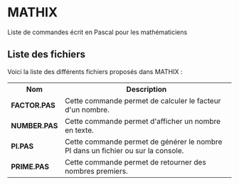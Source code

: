# MATHIX
Liste de commandes écrit en Pascal pour les mathématiciens

<h2>Liste des fichiers</h2>

Voici la liste des différents fichiers proposés dans MATHIX :

<table>
	<tr>
		<th>Nom</th>
		<th>Description</th>	
	</tr>
	<tr>
		<td><b>FACTOR.PAS</b></td>
		<td>Cette commande permet de calculer le facteur d'un nombre.</td>
	</tr>
       <tr>
		<td><b>NUMBER.PAS</b></td>
		<td>Cette commande permet d'afficher un nombre en texte.</td>
	</tr>
        <tr>
		<td><b>PI.PAS</b></td>
		<td>Cette commande permet de générer le nombre PI dans un fichier ou sur la console.</td>
	</tr>	
	<tr>
		<td><b>PRIME.PAS</b></td> 
		<td>Cette commande permet de retourner des nombres premiers.</td>
	</tr>
</table>
